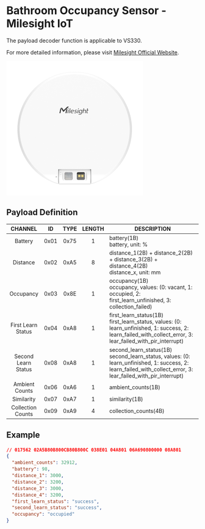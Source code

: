 # Bathroom Occupancy Sensor - Milesight IoT

The payload decoder function is applicable to VS330.

For more detailed information, please visit [Milesight Official Website](https://www.milesight.com/iot/product/lorawan-sensor/vs330).

![VS330](VS330.png)

## Payload Definition

|       CHANNEL       |  ID  | TYPE | LENGTH | DESCRIPTION                                                                                                                                                        |
| :-----------------: | :--: | :--: | :----: | ------------------------------------------------------------------------------------------------------------------------------------------------------------------ |
|       Battery       | 0x01 | 0x75 |   1    | battery(1B)<br />battery, unit: %                                                                                                                                  |
|      Distance       | 0x02 | 0xA5 |   8    | distance_1(2B) + distance_2(2B) + distance_3(2B) + distance_4(2B)<br />distance_x, unit: mm                                                                        |
|      Occupancy      | 0x03 | 0x8E |   1    | occupancy(1B)<br />occupancy, values: (0: vacant, 1: occupied, 2: first_learn_unfinished, 3: collection_failed)                                                    |
| First Learn Status  | 0x04 | 0xA8 |   1    | first_learn_status(1B)<br />first_learn_status, values: (0: learn_unfinished, 1: success, 2: learn_failed_with_collect_error, 3: lear_failed_with_pir_interrupt)   |
| Second Learn Status | 0x08 | 0xA8 |   1    | second_learn_status(1B)<br />second_learn_status, values: (0: learn_unfinished, 1: success, 2: learn_failed_with_collect_error, 3: lear_failed_with_pir_interrupt) |
|   Ambient Counts    | 0x06 | 0xA6 |   1    | ambient_counts(1B)                                                                                                                                                 |
|     Similarity      | 0x07 | 0xA7 |   1    | similarity(1B)                                                                                                                                                     |
|  Collection Counts  | 0x09 | 0xA9 |   4    | collection_counts(4B)                                                                                                                                              |

## Example

```json
// 017562 02A5B80B800CB80B800C 038E01 04A801 06A690800000 08A801
{
  "ambient_counts": 32912,
  "battery": 98,
  "distance_1": 3000,
  "distance_2": 3200,
  "distance_3": 3000,
  "distance_4": 3200,
  "first_learn_status": "success",
  "second_learn_status": "success",
  "occupancy": "occupied"
}
```
